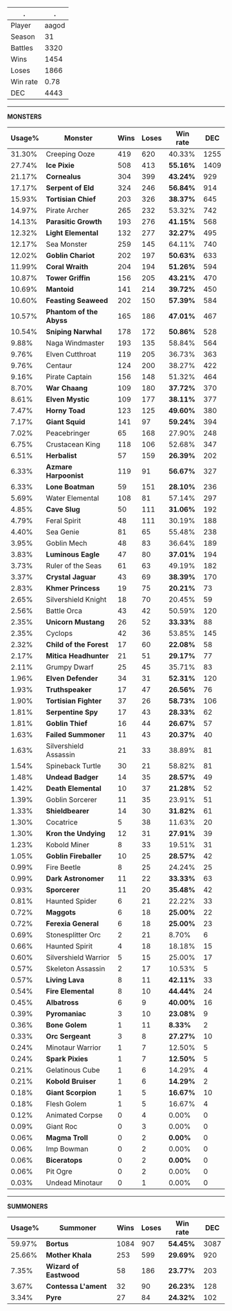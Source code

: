 .|.
|-|-
Player|aagod
Season|31
Battles|3320
Wins|1454
Loses|1866
Win rate|0.78
DEC|4443

---
**MONSTERS**

Usage%|Monster|Wins|Loses|Win rate|DEC|
-|-|-|-|-|-|
31.30%|Creeping Ooze|419|620|40.33%|1255|
27.74%|**Ice Pixie**|508|413|**55.16%**|1409|
21.17%|**Cornealus**|304|399|**43.24%**|929|
17.17%|**Serpent of Eld**|324|246|**56.84%**|914|
15.93%|**Tortisian Chief**|203|326|**38.37%**|645|
14.97%|Pirate Archer|265|232|53.32%|742|
14.13%|**Parasitic Growth**|193|276|**41.15%**|568|
12.32%|**Light Elemental**|132|277|**32.27%**|495|
12.17%|Sea Monster|259|145|64.11%|740|
12.02%|**Goblin Chariot**|202|197|**50.63%**|633|
11.99%|**Coral Wraith**|204|194|**51.26%**|594|
10.87%|**Tower Griffin**|156|205|**43.21%**|470|
10.69%|**Mantoid**|141|214|**39.72%**|450|
10.60%|**Feasting Seaweed**|202|150|**57.39%**|584|
10.57%|**Phantom of the Abyss**|165|186|**47.01%**|467|
10.54%|**Sniping Narwhal**|178|172|**50.86%**|528|
9.88%|Naga Windmaster|193|135|58.84%|564|
9.76%|Elven Cutthroat|119|205|36.73%|363|
9.76%|Centaur|124|200|38.27%|422|
9.16%|Pirate Captain|156|148|51.32%|464|
8.70%|**War Chaang**|109|180|**37.72%**|370|
8.61%|**Elven Mystic**|109|177|**38.11%**|377|
7.47%|**Horny Toad**|123|125|**49.60%**|380|
7.17%|**Giant Squid**|141|97|**59.24%**|394|
7.02%|Peacebringer|65|168|27.90%|248|
6.75%|Crustacean King|118|106|52.68%|347|
6.51%|**Herbalist**|57|159|**26.39%**|202|
6.33%|**Azmare Harpoonist**|119|91|**56.67%**|327|
6.33%|**Lone Boatman**|59|151|**28.10%**|236|
5.69%|Water Elemental|108|81|57.14%|297|
4.85%|**Cave Slug**|50|111|**31.06%**|192|
4.79%|Feral Spirit|48|111|30.19%|188|
4.40%|Sea Genie|81|65|55.48%|238|
3.95%|Goblin Mech|48|83|36.64%|189|
3.83%|**Luminous Eagle**|47|80|**37.01%**|194|
3.73%|Ruler of the Seas|61|63|49.19%|182|
3.37%|**Crystal Jaguar**|43|69|**38.39%**|170|
2.83%|**Khmer Princess**|19|75|**20.21%**|73|
2.65%|Silvershield Knight|18|70|20.45%|59|
2.56%|Battle Orca|43|42|50.59%|120|
2.35%|**Unicorn Mustang**|26|52|**33.33%**|88|
2.35%|Cyclops|42|36|53.85%|145|
2.32%|**Child of the Forest**|17|60|**22.08%**|58|
2.17%|**Mitica Headhunter**|21|51|**29.17%**|77|
2.11%|Grumpy Dwarf|25|45|35.71%|83|
1.96%|**Elven Defender**|34|31|**52.31%**|120|
1.93%|**Truthspeaker**|17|47|**26.56%**|76|
1.90%|**Tortisian Fighter**|37|26|**58.73%**|106|
1.81%|**Serpentine Spy**|17|43|**28.33%**|62|
1.81%|**Goblin Thief**|16|44|**26.67%**|57|
1.63%|**Failed Summoner**|11|43|**20.37%**|40|
1.63%|Silvershield Assassin|21|33|38.89%|81|
1.54%|Spineback Turtle|30|21|58.82%|81|
1.48%|**Undead Badger**|14|35|**28.57%**|49|
1.42%|**Death Elemental**|10|37|**21.28%**|52|
1.39%|Goblin Sorcerer|11|35|23.91%|51|
1.33%|**Shieldbearer**|14|30|**31.82%**|61|
1.30%|Cocatrice|5|38|11.63%|20|
1.30%|**Kron the Undying**|12|31|**27.91%**|39|
1.23%|Kobold Miner|8|33|19.51%|31|
1.05%|**Goblin Fireballer**|10|25|**28.57%**|42|
0.99%|Fire Beetle|8|25|24.24%|25|
0.99%|**Dark Astronomer**|11|22|**33.33%**|63|
0.93%|**Sporcerer**|11|20|**35.48%**|42|
0.81%|Haunted Spider|6|21|22.22%|33|
0.72%|**Maggots**|6|18|**25.00%**|22|
0.72%|**Ferexia General**|6|18|**25.00%**|23|
0.69%|Stonesplitter Orc|2|21|8.70%|6|
0.66%|Haunted Spirit|4|18|18.18%|15|
0.60%|Silvershield Warrior|5|15|25.00%|17|
0.57%|Skeleton Assassin|2|17|10.53%|5|
0.57%|**Living Lava**|8|11|**42.11%**|33|
0.54%|**Fire Elemental**|8|10|**44.44%**|24|
0.45%|**Albatross**|6|9|**40.00%**|16|
0.39%|**Pyromaniac**|3|10|**23.08%**|9|
0.36%|**Bone Golem**|1|11|**8.33%**|2|
0.33%|**Orc Sergeant**|3|8|**27.27%**|10|
0.24%|Minotaur Warrior|1|7|12.50%|5|
0.24%|**Spark Pixies**|1|7|**12.50%**|5|
0.21%|Gelatinous Cube|1|6|14.29%|4|
0.21%|**Kobold Bruiser**|1|6|**14.29%**|2|
0.18%|**Giant Scorpion**|1|5|**16.67%**|10|
0.18%|Flesh Golem|1|5|16.67%|4|
0.12%|Animated Corpse|0|4|0.00%|0|
0.09%|Giant Roc|0|3|0.00%|0|
0.06%|**Magma Troll**|0|2|**0.00%**|0|
0.06%|Imp Bowman|0|2|0.00%|0|
0.06%|**Biceratops**|0|2|**0.00%**|0|
0.06%|Pit Ogre|0|2|0.00%|0|
0.03%|Undead Minotaur|0|1|0.00%|0|

---
**SUMMONERS**

Usage%|Summoner|Wins|Loses|Win rate|DEC|
-|-|-|-|-|-|
59.97%|**Bortus**|1084|907|**54.45%**|3087|
25.66%|**Mother Khala**|253|599|**29.69%**|920|
7.35%|**Wizard of Eastwood**|58|186|**23.77%**|203|
3.67%|**Contessa L'ament**|32|90|**26.23%**|128|
3.34%|**Pyre**|27|84|**24.32%**|102|
